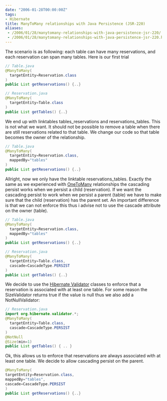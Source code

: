 ```yaml
---
date: "2006-01-28T00:00:00Z"
tags:
- Hibernate
title: ManyToMany relationships with Java Persistence (JSR-220)
aliases:
 - /2006/01/28/manytomany-relationships-with-java-persistence-jsr-220/
 - /2006/01/28/manytomany-relationships-with-java-persistence-jsr-220.html
---
```

The scenario is as following: each table can have many reservations, and each reservation can span many tables. Here is our first trial

```java 
// Table.java
@ManyToMany( 
  targetEntity=Reservation.class 
)
public List getReservations() {..}

// Reservation.java  
@ManyToMany(   
  targetEntity=Table.class
)
public List getTables() {..}
```

We end up with linktables tables_reservations and reservations_tables. This is not what we want. It should not be possible to remove a table when there are still reservations related to that table. We change our code so that table becomes the owner of the relationship.

```java  
// Table.java
@ManyToMany( 
  targetEntity=Reservation.class, 
  mappedBy="tables"
) 
public List getReservations() {..}
```

Allright, now we only have the linktable reservations_tables. Exactly the same as we experienced with [OneToMany](http://www.timvw.be/onetomany-relationships-with-java-persistence-jsr220/) relationships the cascading persist works when we persist a child (reservation). If we want the cascading persist to work when we persist a parent (table) we have to make sure that the child (reservation) has the parent set. An important difference is that we can not enforce this thus i advise not to use the cascade attribute on the owner (table).

```java
// Table.java
@ManyToMany(  
  targetEntity=Reservation.class,   
  mappedBy="tables"
) 
public List getReservations() {..}

// Reservation.java
@ManyToMany( 
  targetEntity=Table.class,
  cascade=CascadeType.PERSIST
)
public List getTables() {..}
```

We decide to use the [Hibernate Validator](http://www.hibernate.org/hib_docs/annotations/reference/en/html/validator.html) classes to enforce that a reservation is associated with at least one table. For some reason the SizeValidator returns true if the value is null thus we also add a NotNullValidator:

```java
// Reservation.java
import org.hibernate.validator.*;
@ManyToMany( 
  targetEntity=Table.class,  
  cascade=CascadeType.PERSIST 
) 
@NotNull
@Size(min=1)
public List getTables() { .. }
```

Ok, this allows us to enforce that reservations are always associated with at least one table. We decide to allow cascading persist on the parent.

```java
@ManyToMany(  
targetEntity=Reservation.class,  
mappedBy="tables",   
cascade=CascadeType.PERSIST
) 
public List getReservations() {..}
```
